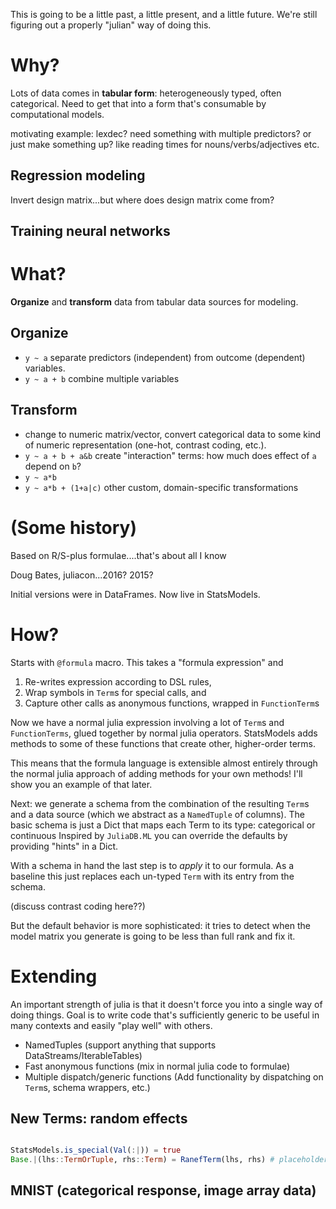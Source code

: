 This is going to be a little past, a little present, and a little future.  We're
still figuring out a properly "julian" way of doing this.

# Why?

Lots of data comes in **tabular form**: heterogeneously typed, often
categorical.  Need to get that into a form that's consumable by computational
models.

motivating example: lexdec? need something with multiple predictors?  or just
make something up?  like reading times for nouns/verbs/adjectives etc.

## Regression modeling

Invert design matrix...but where does design matrix come from?

## Training neural networks

# What?

**Organize** and **transform** data from tabular data sources for modeling.

## Organize

* `y ~ a` separate predictors (independent) from outcome (dependent) variables. 
* `y ~ a + b` combine multiple variables

## Transform

* change to numeric matrix/vector, convert categorical data to some kind of
  numeric representation (one-hot, contrast coding, etc.).
* `y ~ a + b + a&b` create "interaction" terms: how much does effect of `a`
  depend on `b`?
* `y ~ a*b`
* `y ~ a*b + (1+a|c)` other custom, domain-specific transformations

# (Some history)

Based on R/S-plus formulae....that's about all I know

Doug Bates, juliacon...2016? 2015?

Initial versions were in DataFrames.  Now live in StatsModels.

# How?

Starts with `@formula` macro.  This takes a "formula expression" and

1. Re-writes expression according to DSL rules,
2. Wrap symbols in `Term`s for special calls, and
3. Capture other calls as anonymous functions, wrapped in `FunctionTerm`s

Now we have a normal julia expression involving a lot of `Term`s and
`FunctionTerms`, glued together by normal julia operators.  StatsModels adds
methods to some of these functions that create other, higher-order terms.  

This means that the formula language is extensible almost entirely through the
normal julia approach of adding methods for your own methods!  I'll show you an
example of that later.

Next: we generate a schema from the combination of the resulting `Term`s and a
data source (which we abstract as a `NamedTuple` of columns).  The basic schema
is just a Dict that maps each Term to its type: categorical or continuous
Inspired by `JuliaDB.ML` you can override the defaults by providing "hints" in a
Dict.

With a schema in hand the last step is to _apply_ it to our formula.  As a
baseline this just replaces each un-typed `Term` with its entry from the
schema.

(discuss contrast coding here??)

But the default behavior is more sophisticated: it tries to detect when
the model matrix you generate is going to be less than full rank and fix it.  

# Extending

An important strength of julia is that it doesn't force you into a single way of
doing things.  Goal is to write code that's sufficiently generic to be useful in
many contexts and easily "play well" with others.

* NamedTuples (support anything that supports DataStreams/IterableTables)
* Fast anonymous functions (mix in normal julia code to formulae)
* Multiple dispatch/generic functions (Add functionality by dispatching on
  `Term`s, schema wrappers, etc.)
  
## New Terms: random effects

```julia

StatsModels.is_special(Val(:|)) = true
Base.|(lhs::TermOrTuple, rhs::Term) = RanefTerm(lhs, rhs) # placeholder


```

## MNIST (categorical response, image array data)

